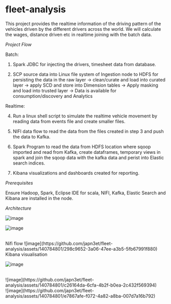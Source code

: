 # fleet-analysis
This project provides the realtime information of the driving pattern of the vehicles driven by the different drivers across the world. We will calculate the wages, distance driven etc in realtime joining with the batch data.

*Project Flow*

Batch:<br />

1. Spark JDBC for injecting the drivers, timesheet data from database.<br />

2. SCP source data into Linux file system of Ingestion node to HDFS for persisting the data in the raw
layer -> clean/curate and load into curated layer -> apply SCD and store into Dimension tables -> Apply
masking and load into trusted layer -> Data is available for consumption/discovery and Analytics<br />

Realtime:<br />

4. Run a linux shell script to simulate the realtime vehicle movement by reading data from events file
and create smaller files.<br />

5. NIFI data flow to read the data from the files created in step 3 and push the data to Kafka.<br />

6. Spark Program to read the data from HDFS location where sqoop imported and read from Kafka,
create dataframes, temporary views in spark and join the sqoop data with the kafka data and perist
into Elastic search indices.<br />

7. Kibana visualizations and dashboards created for reporting.<br />

*Prerequisites*<br />

Ensure Hadoop, Spark, Eclipse IDE for scala, NIFI, Kafka, Elastic Search and Kibana are installed in the
node.

*Architecture*

![image](https://github.com/japn3et/fleet-analysis/assets/140784801/ed66ebd2-a17c-482b-a4d8-8cc0b78c1688)
<br />

![image](https://github.com/japn3et/fleet-analysis/assets/140784801/5f3c3521-8476-4a76-b5fd-50ea801e4bf6)
<br />


<br />
Nifi flow
![image](https://github.com/japn3et/fleet-analysis/assets/140784801/298c9652-3a06-47ee-a3b5-5fb67991f880)

<br /> 
Kibana visualisation
<br />

![image](https://github.com/japn3et/fleet-analysis/assets/140784801/00270350-147e-43b0-8b67-f33d3285858a)

<br />
![image](https://github.com/japn3et/fleet-analysis/assets/140784801/c26164da-6cfa-4b2f-b0ea-2c432f569394)

<br />
![image](https://github.com/japn3et/fleet-analysis/assets/140784801/e7867afe-f072-4a82-a8ba-007d7a16b792)

